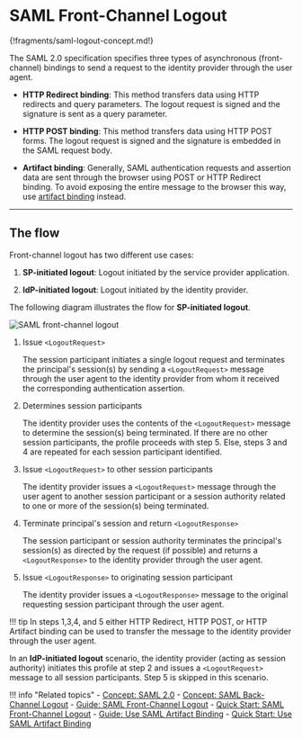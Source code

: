 # SAML Front-Channel Logout

{!fragments/saml-logout-concept.md!}

The SAML 2.0 specification specifies three types of asynchronous (front-channel) bindings to send a request to the identity provider through the user agent.

- **HTTP Redirect binding**: This method transfers data using HTTP redirects and query parameters. The logout request is signed and the signature is sent as a query parameter. 

- **HTTP POST binding**: This method transfers data using HTTP POST forms. The logout request is signed and the signature is embedded in the SAML request body. 

- **Artifact binding**: Generally, SAML authentication requests and assertion data are sent through the browser using POST or HTTP Redirect binding. To avoid exposing the entire message to the browser this way, use [artifact binding]({{base_path}}/guides/login/use-artifact-binding) instead. 

---

## The flow

Front-channel logout has two different use cases:

1. **SP-initiated logout**: Logout initiated by the service provider application.

2. **IdP-initiated logout**: Logout initiated by the identity provider. 

The following diagram illustrates the flow for **SP-initiated logout**. 

![SAML front-channel logout]({{base_path}}/assets/img/concepts/saml-front-channel.png)

1. Issue `<LogoutRequest>` 

    The session participant initiates a single logout request and terminates the principal's session(s) by sending a `<LogoutRequest>` message through the user agent to the identity provider from whom it received the corresponding authentication assertion. 

2. Determines session participants

    The identity provider uses the contents of the `<LogoutRequest>` message to determine the session(s) being terminated. If there are no other session participants, the profile proceeds with step 5. Else, steps 3 and 4 are repeated for each session participant identified.

3. Issue `<LogoutRequest>` to other session participants

    The identity provider issues a `<LogoutRequest>` message through the user agent to another session participant or a session authority related to one or more of the session(s) being terminated.

4. Terminate principal's session and return `<LogoutResponse>`

    The session participant or session authority terminates the principal's session(s) as directed by the request (if possible) and returns a `<LogoutResponse>` to the identity provider through the user agent. 

5. Issue `<LogoutResponse>` to originating session participant

    The identity provider issues a `<LogoutResponse>` message to the original requesting session participant through the user agent. 

!!! tip
    In steps 1,3,4, and 5 either HTTP Redirect, HTTP POST, or HTTP Artifact binding can be used to transfer the message to the identity provider through the user agent. 

In an **IdP-initiated logout** scenario, the identity provider (acting as session authority) initiates this profile at step 2 and issues a `<LogoutRequest>` message to all session participants. Step 5 is skipped in this scenario. 


!!! info "Related topics"
    - [Concept: SAML 2.0]({{base_path}}/intro-saml)
    - [Concept: SAML Back-Channel Logout]({{base_path}}/saml-back-channel)
    - [Guide: SAML Front-Channel Logout]({{base_path}}/guides/login/saml-front-channel-logout)
    - [Quick Start: SAML Front-Channel Logout]({{base_path}}/quick-starts/saml-front-channel-logout)
    - [Guide: Use SAML Artifact Binding]({{base_path}}/guides/login/use-artifact-binding)
    - [Quick Start: Use SAML Artifact Binding]({{base_path}}/quick-starts/use-artifact-binding-sample)



